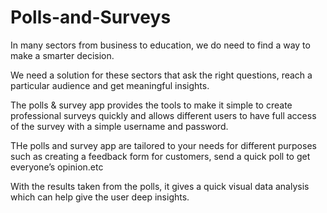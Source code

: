 # Polls-and-Surveys

In many sectors from business to education, we do need to find a way to make a smarter decision. 

We need a solution for these sectors that ask the right questions, reach a particular audience and get meaningful insights.

The polls & survey app provides the tools to make it simple to create professional surveys quickly and allows different users to have full access of the survey with a simple username and password.

THe polls and survey app are tailored to your needs for different purposes such as creating a feedback form for customers, send a quick poll to get everyone’s opinion.etc

With the results taken from the polls, it gives a quick visual data analysis which can help give the user deep insights.

